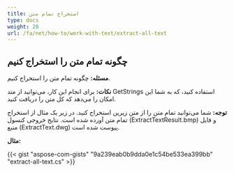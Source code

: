 ```yaml
---
title: استخراج تمام متن
type: docs
weight: 20
url: /fa/net/how-to/work-with-text/extract-all-text
---
```



## **چگونه تمام متن را استخراج کنیم**

**مسئله:** چگونه تمام متن را استخراج کنیم.

**نکات:** برای انجام این کار، می‌توانید از متد GetStrings استفاده کنید، که به شما این امکان را می‌دهد که کل متن را دریافت کنید.

**توجه:** شما می‌توانید تمام متن را از متن زیرین استخراج کنید.
در زیر یک مثال از استخراج تمام متن آورده شده است.
نتایج خروجی کنسول (ExtractTextResult.bmp) و فایل منبع (ExtractText.dwg) پیوست شده است.

**مثال:**

{{< gist "aspose-com-gists" "9a239eab0b9dda0e1c54be533ea399bb" "extract-all-text.cs" >}}
